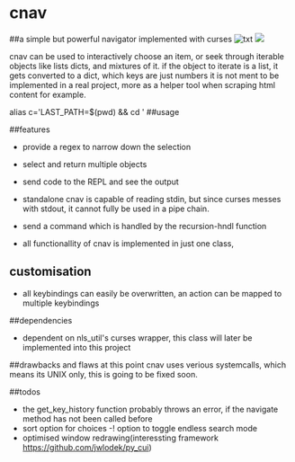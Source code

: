 cnav 
====
##a simple but powerful navigator implemented with curses
![txt](https://imgur.com/a/TNdE3Sq)
![](https://imgur.com/a/LeMHIjp)

cnav can be used to interactively choose an item, or seek through
iterable objects like lists dicts, and mixtures of it.
if the object to iterate is a list, it gets converted to a dict, which keys are just numbers
it is not ment to be implemented in a real project, more as a helper tool
when scraping html content for example.

alias c='LAST_PATH=$(pwd) && cd '
##usage

##features
- provide a regex to narrow down the selection
- select and return multiple objects
- send code to the REPL and see the output 

- standalone cnav is capable of reading stdin, but since curses messes with stdout,
it cannot	fully be used in a pipe chain.
- send a command which is handled by the recursion-hndl function
- all functionallity of cnav is implemented in just one class,

## customisation
- all keybindings can easily be overwritten, an action can be mapped to multiple keybindings

##dependencies
- dependent on nls_util's curses wrapper, this class will later be implemented into this project

##drawbacks and flaws
at this point cnav uses verious systemcalls, which means its UNIX only,
this is going to be fixed soon.

##todos
- the get_key_history function probably throws an error, if the navigate method has not been called before
- sort option for choices
-! option to toggle endless search mode
- optimised window redrawing(interessting framework https://github.com/jwlodek/py_cui)
